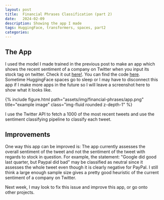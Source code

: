```yaml
---
layout: post
title:  Financial Phrases Classification (part 2)
date:   2024-02-09 
description: Showing the app I made
tags: HuggingFace, transformers, spaces, part2
categories: 
---
```



## The App

I used the model I made trained in the previous post to make an app which shows the recent sentiment of a company on Twitter when you input its stock tag on twitter. Check it out [here!](https://huggingface.co/spaces/suhaaspk/Company-Sentiment). You can find the code [here](https://huggingface.co/spaces/suhaaspk/Company-Sentiment/tree/main). Sometime HuggingFace spaces go to sleep or I may have to disconnect this app if I make more apps in the future so I will leave a screenshot here to show what it looks like.

<div class="row">
    <div class="col-sm mt-3 mt-md-0">
        {% include figure.html path="assets/img/financial-phrases/app.png" title="example image" class="img-fluid rounded z-depth-1" %}
    </div>
</div>
<div class="caption">

    
</div>

I use the Twitter API to fetch a 1000 of the most recent tweets and use the sentiment classifying pipeline to classify each tweet.

## Improvements

One way this app can be improved is: The app currently assesses the overall sentiment of the tweet and not the sentiment of the tweet with regards to stock in question. For example, the statement: "Google did good last quarter, but Paypal did bad" may be classified as neutral since it assesses the whole tweet even though it is clearly negative for PayPal. I still think a large enough sample size gives a pretty good heuristic of the current sentiment of a company on Twitter.

Next week, I may look to fix this issue and improve this app, or go onto other projects. 